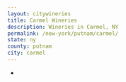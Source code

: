 ```yaml
---
layout: citywineries
title: Carmel Wineries
description: Wineries in Carmel, NY
permalink: /new-york/putnam/carmel/
state: ny
county: putnam
city: carmel
---
```

-
